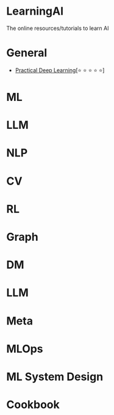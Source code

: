 # LearningAI
The online resources/tutorials to learn AI

# General
* [Practical Deep Learning](https://course.fast.ai/)[:star: :star: :star: :star: :star:]

# ML

# LLM

# NLP

# CV

# RL

# Graph

# DM

# LLM

# Meta

# MLOps

# ML System Design

# Cookbook
